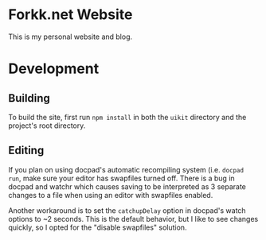 Forkk.net Website
=================

This is my personal website and blog.


Development
===========

Building
--------

To build the site, first run `npm install` in both the `uikit` directory and
the project's root directory.


Editing
-------

If you plan on using docpad's automatic recompiling system (i.e. `docpad run`,
make sure your editor has swapfiles turned off. There is a bug in docpad and
watchr which causes saving to be interpreted as 3 separate changes to a file 
when using an editor with swapfiles enabled.

Another workaround is to set the `catchupDelay` option in docpad's watch
options to ~2 seconds. This is the default behavior, but I like to see changes
quickly, so I opted for the "disable swapfiles" solution.

